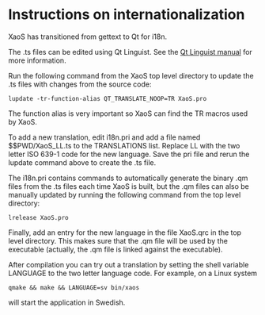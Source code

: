 # Instructions on internationalization

XaoS has transitioned from gettext to Qt for i18n.

The .ts files can be edited using Qt Linguist. See the
[Qt Linguist manual](https://doc.qt.io/qt-5/qtlinguist-index.html) for more information.

Run the following command from the XaoS top level directory to update the
.ts files with changes from the source code:

```
lupdate -tr-function-alias QT_TRANSLATE_NOOP=TR XaoS.pro
```

The function alias is very important so XaoS can find the TR macros used
by XaoS.

To add a new translation, edit i18n.pri and add a file named 
$$PWD/XaoS_LL.ts to the TRANSLATIONS list.  Replace LL with the two
letter ISO 639-1 code for the new language. Save the pri file and
rerun the lupdate command above to create the .ts file.

The i18n.pri contains commands to automatically generate the binary .qm
files from the .ts files each time XaoS is built, but the .qm files can
also be manually updated by running the following command from the top
level directory:

```
lrelease XaoS.pro
```

Finally, add an entry for the new language in the file XaoS.qrc
in the top level directory. This makes sure that the .qm file will be
used by the executable (actually, the .qm file is linked against
the executable).

After compilation you can try out a translation by setting the shell variable LANGUAGE
to the two letter language code. For example, on a Linux system

```
qmake && make && LANGUAGE=sv bin/xaos
```

will start the application in Swedish.

